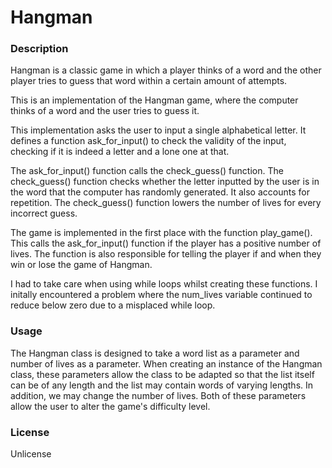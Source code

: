 # Hangman

### Description
Hangman is a classic game in which a player thinks of a word and the other player tries to guess that word within a certain amount of attempts.

This is an implementation of the Hangman game, where the computer thinks of a word and the user tries to guess it. 

This implementation asks the user to input a single alphabetical letter. It defines a function ask_for_input() to check the validity of the input, checking if it is indeed a letter and a lone one at that. 

The ask_for_input() function calls the check_guess() function. The check_guess() function checks whether the letter inputted by the user is in the word that the computer has randomly generated. It also accounts for repetition. The check_guess() function lowers the number of lives for every incorrect guess.

The game is implemented in the first place with the function play_game(). This calls the ask_for_input() function if the player has a positive number of lives. The function is also responsible for telling the player if and when they win or lose the game of Hangman.

I had to take care when using while loops whilst creating these functions. I initally encountered a problem where the num_lives variable continued to reduce below zero due to a misplaced while loop.

### Usage
The Hangman class is designed to take a word list as a parameter and number of lives as a parameter. When creating an instance of the Hangman class, these parameters allow the class to be adapted so that the list itself can be of any length and the list may contain words of varying lengths. In addition, we may change the number of lives. Both of these parameters allow the user to alter the game's difficulty level.

### License
Unlicense